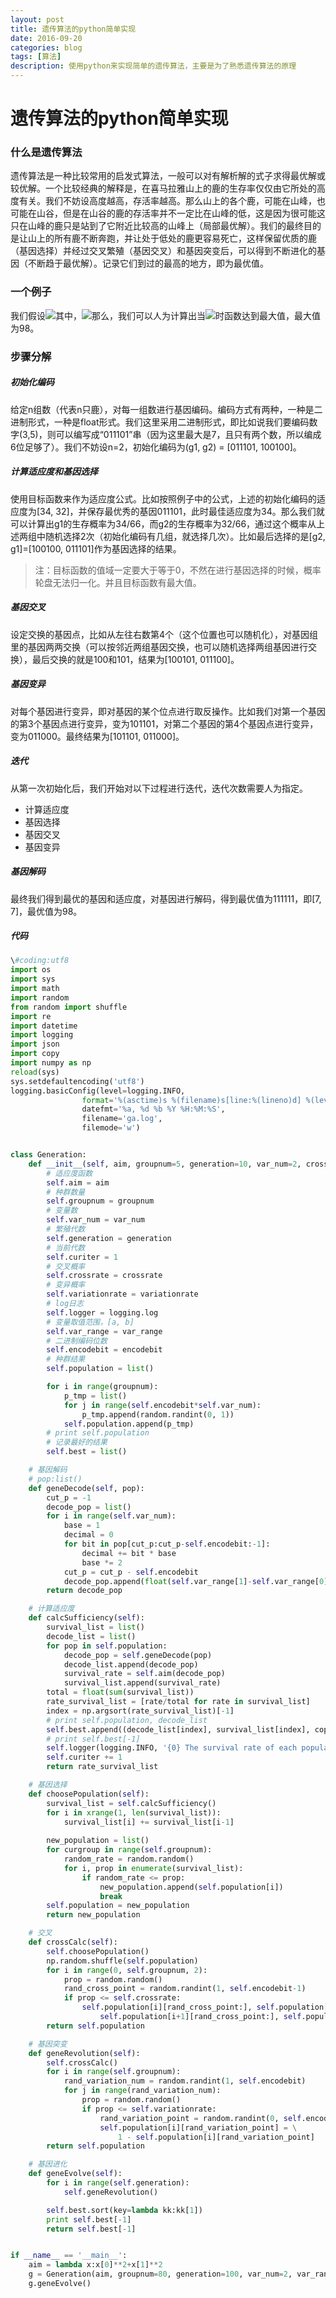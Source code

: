 ```yaml
--- 
layout: post 
title: 遗传算法的python简单实现
date: 2016-09-20 
categories: blog 
tags: [算法] 
description: 使用python来实现简单的遗传算法，主要是为了熟悉遗传算法的原理
--- 
```


# 遗传算法的python简单实现

### 什么是遗传算法

遗传算法是一种比较常用的启发式算法，一般可以对有解析解的式子求得最优解或较优解。一个比较经典的解释是，在喜马拉雅山上的鹿的生存率仅仅由它所处的高度有关。我们不妨设高度越高，存活率越高。那么山上的各个鹿，可能在山峰，也可能在山谷，但是在山谷的鹿的存活率并不一定比在山峰的低，这是因为很可能这只在山峰的鹿只是站到了它附近比较高的山峰上（局部最优解）。我们的最终目的是让山上的所有鹿不断奔跑，并让处于低处的鹿更容易死亡，这样保留优质的鹿（基因选择）并经过交叉繁殖（基因交叉）和基因突变后，可以得到不断进化的基因（不断趋于最优解）。记录它们到过的最高的地方，即为最优值。


### 一个例子

我们假设<img src="http://www.forkosh.com/mathtex.cgi? f(x_1,x_2)=x_1^2+x_2^2">其中，<img src="http://chart.googleapis.com/chart?cht=tx&chl=$x_1\subseteq	[0,7],x_2\subseteq[0,7]$" style="border:none;">那么，我们可以人为计算出当<img src="http://chart.googleapis.com/chart?cht=tx&chl=$x_1=7 and x_2=7$" style="border:none;">时函数达到最大值，最大值为98。

### 步骤分解

##### 初始化编码

给定n组数（代表n只鹿），对每一组数进行基因编码。编码方式有两种，一种是二进制形式，一种是float形式。我们这里采用二进制形式，即比如说我们要编码数字(3,5)，则可以编写成“011101”串（因为这里最大是7，且只有两个数，所以编成6位足够了）。我们不妨设n=2，初始化编码为(g1, g2) = [011101, 100100]。

##### 计算适应度和基因选择

使用目标函数来作为适应度公式。比如按照例子中的公式，上述的初始化编码的适应度为[34, 32]，并保存最优秀的基因011101，此时最佳适应度为34。那么我们就可以计算出g1的生存概率为34/66，而g2的生存概率为32/66，通过这个概率从上述两组中随机选择2次（初始化编码有几组，就选择几次）。比如最后选择的是[g2, g1]=[100100, 011101]作为基因选择的结果。

> 注：目标函数的值域一定要大于等于0，不然在进行基因选择的时候，概率轮盘无法归一化。并且目标函数有最大值。

##### 基因交叉

设定交换的基因点，比如从左往右数第4个（这个位置也可以随机化），对基因组里的基因两两交换（可以按邻近两组基因交换，也可以随机选择两组基因进行交换），最后交换的就是100和101，结果为[100101, 011100]。

##### 基因变异

对每个基因进行变异，即对基因的某个位点进行取反操作。比如我们对第一个基因的第3个基因点进行变异，变为101101，对第二个基因的第4个基因点进行变异，变为011000。最终结果为[101101, 011000]。

##### 迭代

从第一次初始化后，我们开始对以下过程进行迭代，迭代次数需要人为指定。

* 计算适应度
* 基因选择
* 基因交叉
* 基因变异

##### 基因解码
最终我们得到最优的基因和适应度，对基因进行解码，得到最优值为111111，即[7, 7]，最优值为98。

##### 代码

```python
\#coding:utf8
import os
import sys
import math
import random
from random import shuffle
import re
import datetime
import logging
import json
import copy
import numpy as np
reload(sys)
sys.setdefaultencoding('utf8')
logging.basicConfig(level=logging.INFO,
                format='%(asctime)s %(filename)s[line:%(lineno)d] %(levelname)s %(message)s',
                datefmt='%a, %d %b %Y %H:%M:%S',
                filename='ga.log',
                filemode='w')


class Generation:
    def __init__(self, aim, groupnum=5, generation=10, var_num=2, crossrate=0.9, variationrate=0.9, var_range=[0, 8], encodebit=5):
        # 适应度函数
        self.aim = aim
        # 种群数量
        self.groupnum = groupnum
        # 变量数
        self.var_num = var_num
        # 繁殖代数
        self.generation = generation
        # 当前代数
        self.curiter = 1
        # 交叉概率
        self.crossrate = crossrate
        # 变异概率
        self.variationrate = variationrate
        # log日志
        self.logger = logging.log
        # 变量取值范围，[a, b]
        self.var_range = var_range
        # 二进制编码位数
        self.encodebit = encodebit
        # 种群结果
        self.population = list()

        for i in range(groupnum):
            p_tmp = list()
            for j in range(self.encodebit*self.var_num):
                p_tmp.append(random.randint(0, 1))
            self.population.append(p_tmp)
        # print self.population
        # 记录最好的结果
        self.best = list()

    # 基因解码
    # pop:list()
    def geneDecode(self, pop):
        cut_p = -1
        decode_pop = list()
        for i in range(self.var_num):
            base = 1
            decimal = 0
            for bit in pop[cut_p:cut_p-self.encodebit:-1]:
                decimal += bit * base
                base *= 2
            cut_p = cut_p - self.encodebit
            decode_pop.append(float(self.var_range[1]-self.var_range[0])*decimal/(2**self.encodebit-1) + self.var_range[0])
        return decode_pop

    # 计算适应度
    def calcSufficiency(self):
        survival_list = list()
        decode_list = list()
        for pop in self.population:
            decode_pop = self.geneDecode(pop)
            decode_list.append(decode_pop)
            survival_rate = self.aim(decode_pop)
            survival_list.append(survival_rate)
        total = float(sum(survival_list))
        rate_survival_list = [rate/total for rate in survival_list]
        index = np.argsort(rate_survival_list)[-1]
        # print self.population, decode_list
        self.best.append((decode_list[index], survival_list[index], copy.copy(self.population[index])))
        # print self.best[-1]
        self.logger(logging.INFO, '{0} The survival rate of each population is: '.format(self.curiter) + '\n' + json.dumps(rate_survival_list))
        self.curiter += 1
        return rate_survival_list

    # 基因选择
    def choosePopulation(self):
        survival_list = self.calcSufficiency()
        for i in xrange(1, len(survival_list)):
            survival_list[i] += survival_list[i-1]
        
        new_population = list()
        for curgroup in range(self.groupnum):
            random_rate = random.random()
            for i, prop in enumerate(survival_list):
                if random_rate <= prop:
                    new_population.append(self.population[i])
                    break
        self.population = new_population
        return new_population

    # 交叉
    def crossCalc(self):
        self.choosePopulation()
        np.random.shuffle(self.population)
        for i in range(0, self.groupnum, 2):
            prop = random.random()
            rand_cross_point = random.randint(1, self.encodebit-1)
            if prop <= self.crossrate:
                self.population[i][rand_cross_point:], self.population[i+1][rand_cross_point:] = \
                    self.population[i+1][rand_cross_point:], self.population[i][rand_cross_point:]
        return self.population

    # 基因突变
    def geneRevolution(self):
        self.crossCalc()
        for i in range(self.groupnum):
            rand_variation_num = random.randint(1, self.encodebit)
            for j in range(rand_variation_num):
                prop = random.random()
                if prop <= self.variationrate:
                    rand_variation_point = random.randint(0, self.encodebit-1)
                    self.population[i][rand_variation_point] = \
                        1 - self.population[i][rand_variation_point]
        return self.population

    # 基因进化
    def geneEvolve(self):
        for i in range(self.generation):
            self.geneRevolution()

        self.best.sort(key=lambda kk:kk[1])
        print self.best[-1]
        return self.best[-1]


if __name__ == '__main__':
    aim = lambda x:x[0]**2+x[1]**2
    g = Generation(aim, groupnum=80, generation=100, var_num=2, var_range=[0, 7], encodebit=5)
    g.geneEvolve()
```




